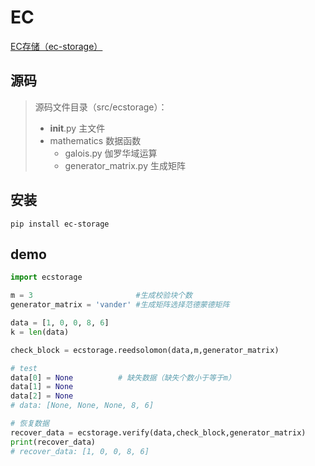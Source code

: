 # EC
[EC存储（ec-storage）](https://pypi.org/project/ec-storage/)

## 源码

> 源码文件目录（src/ecstorage）：
>  
> - __init__.py                  主文件
> - mathematics                 数据函数
>      - galois.py              伽罗华域运算
>      - generator_matrix.py    生成矩阵 

## 安装

```shell
pip install ec-storage
```

## demo

```python
import ecstorage

m = 3                       #生成校验块个数
generator_matrix = 'vander' #生成矩阵选择范德蒙德矩阵

data = [1, 0, 0, 8, 6]
k = len(data)

check_block = ecstorage.reedsolomon(data,m,generator_matrix)

# test
data[0] = None          # 缺失数据（缺失个数小于等于m）
data[1] = None
data[2] = None
# data: [None, None, None, 8, 6]

# 恢复数据
recover_data = ecstorage.verify(data,check_block,generator_matrix)
print(recover_data)
# recover_data: [1, 0, 0, 8, 6]
```

